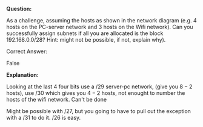 **Question:**

As a challenge, assuming the hosts as shown in the network diagram (e.g. 4 hosts on the PC-server network and 3 hosts on the Wifi network).  Can you successfully assign subnets if all you are allocated is the block 192.168.0.0/28? Hint: might not be possible, if not, explain why).

Correct Answer:

False

**Explanation:**

Looking at the last 4 four bits  use a /29 server-pc network, (give you $8-2$ hosts), use /30 which gives you $4-2$ hosts, not enought to number the hosts of the wifi network.  Can't be done

  

Might be possible with /27, but you going to have to pull out the exception with a /31 to do it.  /26 is easy.